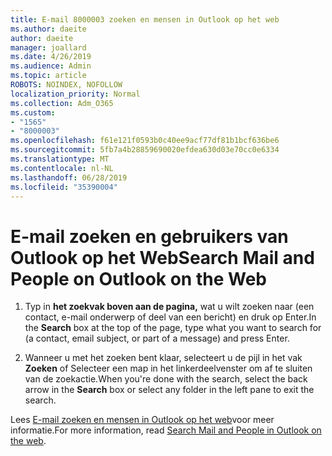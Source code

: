 ```yaml
---
title: E-mail 8000003 zoeken en mensen in Outlook op het web
ms.author: daeite
author: daeite
manager: joallard
ms.date: 4/26/2019
ms.audience: Admin
ms.topic: article
ROBOTS: NOINDEX, NOFOLLOW
localization_priority: Normal
ms.collection: Adm_O365
ms.custom:
- "1565"
- "8000003"
ms.openlocfilehash: f61e121f0593b0c40ee9acf77df81b1bcf636be6
ms.sourcegitcommit: 5fb7a4b28859690020efdea630d03e70cc0e6334
ms.translationtype: MT
ms.contentlocale: nl-NL
ms.lasthandoff: 06/28/2019
ms.locfileid: "35390004"
---
```

# <a name="search-mail-and-people-on-outlook-on-the-web"></a><span data-ttu-id="1a555-102">E-mail zoeken en gebruikers van Outlook op het Web</span><span class="sxs-lookup"><span data-stu-id="1a555-102">Search Mail and People on Outlook on the Web</span></span>

1. <span data-ttu-id="1a555-103">Typ in **het zoekvak boven aan de pagina,** wat u wilt zoeken naar (een contact, e-mail onderwerp of deel van een bericht) en druk op Enter.</span><span class="sxs-lookup"><span data-stu-id="1a555-103">In the **Search** box at the top of the page, type what you want to search for (a contact, email subject, or part of a message) and press Enter.</span></span>

2. <span data-ttu-id="1a555-104">Wanneer u met het zoeken bent klaar, selecteert u de pijl in het vak **Zoeken** of Selecteer een map in het linkerdeelvenster om af te sluiten van de zoekactie.</span><span class="sxs-lookup"><span data-stu-id="1a555-104">When you're done with the search, select the back arrow in the **Search** box or select any folder in the left pane to exit the search.</span></span>

<span data-ttu-id="1a555-105">Lees [E-mail zoeken en mensen in Outlook op het web](https://support.office.com/article/b27e5eb7-3255-4c61-bf16-1c6a16bc2e6b)voor meer informatie.</span><span class="sxs-lookup"><span data-stu-id="1a555-105">For more information, read [Search Mail and People in Outlook on the web](https://support.office.com/article/b27e5eb7-3255-4c61-bf16-1c6a16bc2e6b).</span></span>